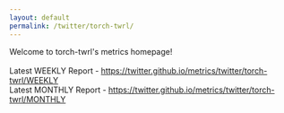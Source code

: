 ```yaml
---
layout: default
permalink: /twitter/torch-twrl/
---
```

Welcome to torch-twrl's metrics homepage!
<br><br>
Latest WEEKLY Report - <a href="https://twitter.github.io/metrics/twitter/torch-twrl/WEEKLY">https://twitter.github.io/metrics/twitter/torch-twrl/WEEKLY</a>
<br>
Latest MONTHLY Report - <a href="https://twitter.github.io/metrics/twitter/torch-twrl/MONTHLY">https://twitter.github.io/metrics/twitter/torch-twrl/MONTHLY</a>
<br>
